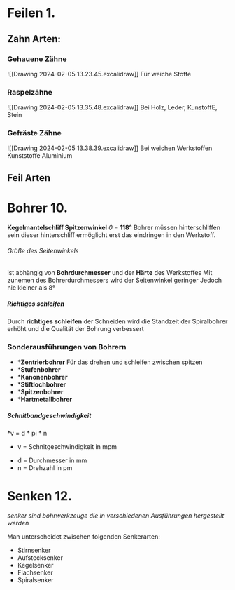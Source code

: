 # Feilen 1.

## Zahn Arten:

### Gehauene Zähne
![[Drawing 2024-02-05 13.23.45.excalidraw]]
Für weiche Stoffe

### Raspelzähne
![[Drawing 2024-02-05 13.35.48.excalidraw]]
Bei Holz, Leder, KunstoffE, Stein

### Gefräste Zähne
![[Drawing 2024-02-05 13.38.39.excalidraw]]
Bei weichen Werkstoffen Kunststoffe Aluminium


## Feil Arten


# Bohrer 10.

**Kegelmantelschliff Spitzenwinkel** *0* **= 118°**
Bohrer müssen hinterschliffen sein dieser hinterschliff ermöglicht erst das eindringen in den Werkstoff. 
###### Größe des Seitenwinkels 
ist abhängig von **Bohrdurchmesser** und der **Härte** des Werkstoffes 
Mit zunemen des Bohrerdurchmessers wird der Seitenwinkel geringer Jedoch nie kleiner als 8°

##### Richtiges schleifen
Durch **richtiges schleifen** der Schneiden wird die Standzeit der Spiralbohrer erhöht und die Qualität der Bohrung verbessert
### Sonderausführungen von Bohrern
- ***Zentrierbohrer**
	Für das drehen und schleifen zwischen spitzen 
- ***Stufenbohrer**
- ***Kanonenbohrer**
- ***Stiftlochbohrer**
- ***Spitzenbohrer**
- ***Hartmetallbohrer**

##### Schnitbandgeschwindigkeit

*v = d * pi * n
* v = Schnitgeschwindigkeit in mpm
- d = Durchmesser in mm
- n = Drehzahl in pm

# Senken 12.
*senker sind bohrwerkzeuge die in verschiedenen Ausführungen hergestellt werden*

Man unterscheidet zwischen folgenden Senkerarten:
- Stirnsenker
- Aufstecksenker
- Kegelsenker
- Flachsenker
- Spiralsenker

